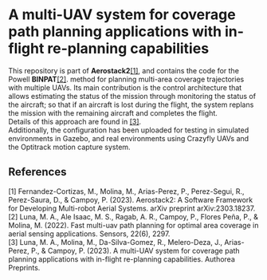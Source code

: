 # A multi-UAV system for coverage path planning applications with in-flight re-planning capabilities
This repository is part of **Aerostack2**[[1]](#1), and contains the code for the Powell **BINPAT**[[2]](#2).  method for planning multi-area coverage trajectories with multiple UAVs. Its main contribution is the control architecture that allows estimating the status of the mission through monitoring the status of the aircraft; so that if an aircraft is lost during the flight, the system replans the mission with the remaining aircraft and completes the flight.<br>
Details of this approach are found in [[3]](#3).<br>
Additionally, the configuration has been uploaded for testing in simulated environments in Gazebo, and real environments using Crazyfly UAVs and the Optitrack motion capture system.

## References
<a id="1">[1]</a> 
Fernandez-Cortizas, M., Molina, M., Arias-Perez, P., Perez-Segui, R., Perez-Saura, D., & Campoy, P. (2023). Aerostack2: A Software Framework for Developing Multi-robot Aerial Systems. arXiv preprint arXiv:2303.18237.<br>
<a id="2">[2]</a> 
Luna, M. A., Ale Isaac, M. S., Ragab, A. R., Campoy, P., Flores Peña, P., & Molina, M. (2022). Fast multi-uav path planning for optimal area coverage in aerial sensing applications. Sensors, 22(6), 2297.<br>
<a id="3">[3]</a> 
Luna, M. A., Molina, M., Da-Silva-Gomez, R., Melero-Deza, J., Arias-Perez, P., & Campoy, P. (2023). A multi-UAV system for coverage path planning applications with in-flight re-planning capabilities. Authorea Preprints.

